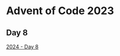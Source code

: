 # Advent of Code 2023

## Day 8

[2024 - Day 8](https://adventofcode.com/2024/day/8 "Advent of Code 2024 Day 8")